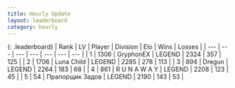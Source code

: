 ```yaml
---
title: Hourly Update
layout: leaderboard
category: hourly
---
```


{: .leaderboard}
| Rank | LV | Player | Division | Elo | Wins | Losses |
| --- | --- | --- | --- | --- | --- | --- |
| <span data-change="0">1</span> | 1306 | <span title="ID: 315148">GryphonEX</span> | LEGEND | <span data-change="0">2324</span> | <span data-change="6">357</span> | <span data-change="1">125</span> |
| <span data-change="0">2</span> | 1706 | <span title="ID: 164871">Luna Child</span> | LEGEND | <span data-change="0">2285</span> | <span data-change="0">278</span> | <span data-change="0">113</span> |
| <span data-change="0">3</span> | 894 | <span title="ID: 337810">Dregun</span> | LEGEND | <span data-change="0">2264</span> | <span data-change="0">183</span> | <span data-change="0">68</span> |
| <span data-change="0">4</span> | 861 | <span title="ID: 66144">R U N A W A Y</span> | LEGEND | <span data-change="6">2208</span> | <span data-change="1">123</span> | <span data-change="0">45</span> |
| <span data-change="0">5</span> | 54 | <span title="ID: 612521">Прапорщик Задов</span> | LEGEND | <span data-change="0">2190</span> | <span data-change="0">143</span> | <span data-change="0">53</span> |